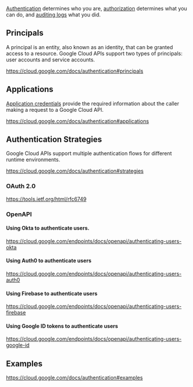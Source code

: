 [Authentication](https://cloud.google.com/docs/authentication) determines who you are, [authorization](IAM) determines what you can do, and [auditing logs](https://cloud.google.com/logging/docs/audit) what you did.


## Principals

A principal is an entity, also known as an identity, that can be granted access to a resource. Google Cloud APIs support two types of principals: user accounts and service accounts.

https://cloud.google.com/docs/authentication#principals

## Applications

[Application credentials](https://console.cloud.google.com/apis/credentials/) provide the required information about the caller making a request to a Google Cloud API. 

https://cloud.google.com/docs/authentication#applications

## Authentication Strategies

Google Cloud APIs support multiple authentication flows for different runtime environments. 

https://cloud.google.com/docs/authentication#strategies

### OAuth 2.0

https://tools.ietf.org/html/rfc6749

### OpenAPI

#### Using Okta to authenticate users.

https://cloud.google.com/endpoints/docs/openapi/authenticating-users-okta

#### Using Auth0 to authenticate users

https://cloud.google.com/endpoints/docs/openapi/authenticating-users-auth0

#### Using Firebase to authenticate users

https://cloud.google.com/endpoints/docs/openapi/authenticating-users-firebase

#### Using Google ID tokens to authenticate users

https://cloud.google.com/endpoints/docs/openapi/authenticating-users-google-id


## Examples

https://cloud.google.com/docs/authentication#examples

